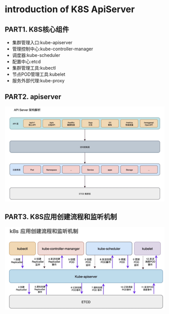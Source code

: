 # introduction of K8S ApiServer

## PART1. K8S核心组件

- 集群管理入口:kube-apiserver
- 管理控制中心:kube-controller-manager
- 调度器:kube-scheduler
- 配置中心:etcd
- 集群管理工具:kubectl
- 节点POD管理工具:kubelet
- 服务外部代理:kube-proxy

## PART2. apiserver

![APIServer架构解析](./img/APIServer架构解析.png)

## PART3. K8S应用创建流程和监听机制

![K8S应用创建流程和监听机制](./img/K8S应用创建流程和监听机制.png)